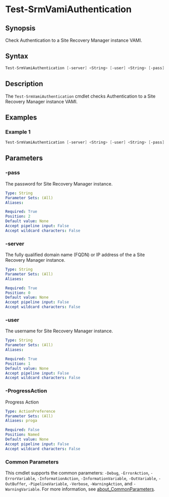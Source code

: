 # Test-SrmVamiAuthentication

## Synopsis

Check Authentication to a Site Recovery Manager instance VAMI.

## Syntax

```powershell
Test-SrmVamiAuthentication [-server] <String> [-user] <String> [-pass] <String> [-ProgressAction <ActionPreference>] [<CommonParameters>]
```

## Description

The `Test-SrmVamiAuthentication` cmdlet checks Authentication to a Site Recovery Manager instance VAMI.

## Examples

### Example 1

```powershell
Test-SrmVamiAuthentication [-server] <String> [-user] <String> [-pass] <String>
```

## Parameters

### -pass

The password for Site Recovery Manager instance.

```yaml
Type: String
Parameter Sets: (All)
Aliases:

Required: True
Position: 2
Default value: None
Accept pipeline input: False
Accept wildcard characters: False
```

### -server

The fully qualified domain name (FQDN) or IP address of the a Site Recovery Manager instance.

```yaml
Type: String
Parameter Sets: (All)
Aliases:

Required: True
Position: 0
Default value: None
Accept pipeline input: False
Accept wildcard characters: False
```

### -user

The username for Site Recovery Manager instance.

```yaml
Type: String
Parameter Sets: (All)
Aliases:

Required: True
Position: 1
Default value: None
Accept pipeline input: False
Accept wildcard characters: False
```

### -ProgressAction

Progress Action

```yaml
Type: ActionPreference
Parameter Sets: (All)
Aliases: proga

Required: False
Position: Named
Default value: None
Accept pipeline input: False
Accept wildcard characters: False
```

### Common Parameters

This cmdlet supports the common parameters: `-Debug`, `-ErrorAction`, `-ErrorVariable`, `-InformationAction`, `-InformationVariable`, `-OutVariable`, `-OutBuffer`, `-PipelineVariable`, `-Verbose`, `-WarningAction`, and `-WarningVariable`. For more information, see [about_CommonParameters](http://go.microsoft.com/fwlink/?LinkID=113216).
